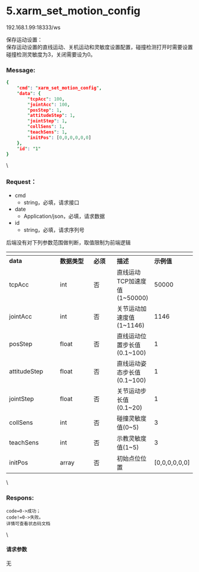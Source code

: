 # 5.xarm\_set\_motion\_config

192.168.1.99:18333/ws

保存运动设置：\
保存运动设置的直线运动、关机运动和灵敏度设置配置，碰撞检测打开时需要设置碰撞检测灵敏度为3，关闭需要设为0。

### Message: <a href="#message" id="message"></a>

```prolog
{
    "cmd": "xarm_set_motion_config",
    "data": {
        "tcpAcc": 100,
        "jointAcc": 100,
        "posStep": 1,
        "attitudeStep": 1,
        "jointStep": 1,
        "collSens": 1,
        "teachSens": 1,
        "initPos": [0,0,0,0,0,0]
    },
    "id": "1"
}
```

\


### Request： <a href="#request" id="request"></a>

* cmd
  * string，必填，请求接口
* date
  * Application/json，必填，请求数据
* id
  * string，必填，请求序列号

后端没有对下列参数范围做判断，取值限制为前端逻辑

<table data-header-hidden><thead><tr><th width="149"></th><th width="108"></th><th width="75"></th><th></th><th></th></tr></thead><tbody><tr><td><strong>data</strong></td><td><strong>数据类型</strong></td><td><strong>必须</strong></td><td><strong>描述</strong></td><td><strong>示例值</strong></td></tr><tr><td>tcpAcc</td><td>int</td><td>否</td><td>直线运动TCP加速度值(1~50000)</td><td>50000</td></tr><tr><td>jointAcc</td><td>int</td><td>否</td><td>关节运动加速度值(1~1146)</td><td>1146</td></tr><tr><td>posStep</td><td>float</td><td>否</td><td>直线运动位置步长值(0.1~100)</td><td>1</td></tr><tr><td>attitudeStep</td><td>float</td><td>否</td><td>直线运动姿态步长值(0.1~100)</td><td>1</td></tr><tr><td>jointStep</td><td>float</td><td>否</td><td>关节运动步长值(0.1~20)</td><td>1</td></tr><tr><td>collSens</td><td>int</td><td>否</td><td>碰撞灵敏度值(0~5)</td><td>3</td></tr><tr><td>teachSens</td><td>int</td><td>否</td><td>示教灵敏度值(1~5)</td><td>3</td></tr><tr><td>initPos</td><td>array</td><td>否</td><td>初始点位位置</td><td>[0,0,0,0,0,0]</td></tr></tbody></table>

\


### Respons: <a href="#respons" id="respons"></a>

```
code=0->成功；
code!=0->失败。
详情可查看状态码文档
```

\


#### 请求参数

无
